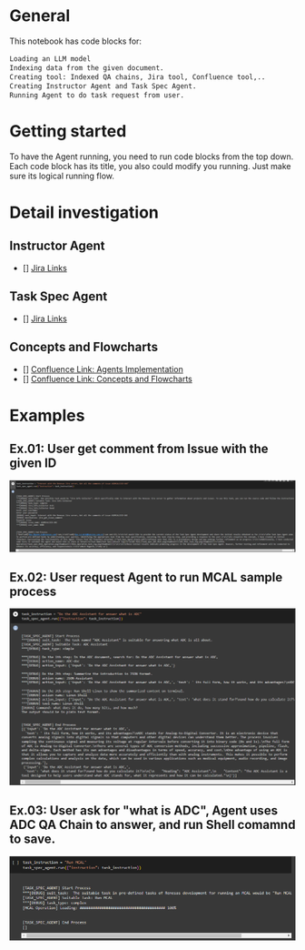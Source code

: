 # General
This notebook has code blocks for:
```
Loading an LLM model
Indexing data from the given document.
Creating tool: Indexed QA chains, Jira tool, Confluence tool,..
Creating Instructor Agent and Task Spec Agent.
Running Agent to do task request from user.

```

# Getting started
To have the Agent running, you need to run code blocks from the top down.
Each code block has its title, you also could modify you running. Just make sure its logical running flow.

# Detail investigation
## Instructor Agent
- [] [Jira Links](https://jira.renesas.eu/browse/ASDMCALCICD-101)

## Task Spec Agent
- [] [Jira Links](https://jira.renesas.eu/browse/ASDMCALCICD-102)

## Concepts and Flowcharts
- [] [Confluence Link: Agents Implementation](https://jira.renesas.eu/confluence/display/ASDMCALCICD/%5BMCAL_AI%5D+Agents+Implementation)
- [] [Confluence Link:  Concepts and Flowcharts](https://jira.renesas.eu/confluence/display/ASDMCALCICD/%5BMCAL_AI%5D+LangChain+Concepts+Investigation)

# Examples
## Ex.01: User get comment from Issue with the given ID
![Example 01 Image](images/Ex_01.png)

## Ex.02: User request Agent to run MCAL sample process
![Example 02 Image](images/Ex_02.png)

## Ex.03: User ask for "what is ADC", Agent uses ADC QA Chain to answer, and run Shell comamnd to save.
![Example 03 Image](images/Ex_03.png)
